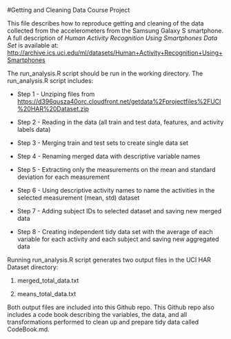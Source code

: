 #Getting and Cleaning Data Course Project

This file describes how to reproduce getting and cleaning of the data collected from the accelerometers from the Samsung Galaxy S smartphone. 
A full description of *Human Activity Recognition Using Smartphones Data Set* is available at:
http://archive.ics.uci.edu/ml/datasets/Human+Activity+Recognition+Using+Smartphones

The run_analysis.R  script should be run in the working directory. 
The run_analysis.R script includes: 

* Step 1 - Unziping files from https://d396qusza40orc.cloudfront.net/getdata%2Fprojectfiles%2FUCI%20HAR%20Dataset.zip

* Step 2 - Reading in the data (all train and test data, features, and activity labels data)

* Step 3 - Merging train and test sets to create single data set

* Step 4 - Renaming merged data with descriptive variable names

* Step 5 - Extracting only the measurements on the mean and standard deviation for each measurement

* Step 6 - Using descriptive activity names to name the activities in the selected measurement (mean, std) dataset

* Step 7 - Adding subject IDs to selected dataset and saving new merged data

* Step 8 - Creating independent tidy data set with the average of each variable for each activity and each subject and saving new aggregated data


Running run_analysis.R  script generates two output files in the UCI HAR Dataset directory:

1. merged_total_data.txt

2. means_total_data.txt

Both output files are included into this Github repo. This Github repo also includes a code book describing the variables, the data, and all transformations performed to clean up and prepare tidy data called CodeBook.md.